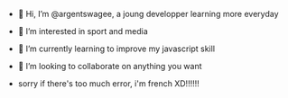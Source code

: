 - 👋 Hi, I’m @argentswagee, a joung developper learning more everyday
- 👀 I’m interested in sport and media
- 🌱 I’m currently learning to improve my javascript skill
- 💞️ I’m looking to collaborate on anything you want

- sorry if there's too much error, i'm french XD!!!!!!

